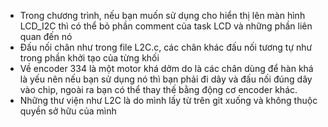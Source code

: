 - Trong chương trình, nếu bạn muốn sử dụng cho hiển thị lên màn hình LCD_I2C thì có thể bỏ phần comment của task LCD và những phần liên quan đến nó 
- Đấu nối chân như trong file L2C.c, các chân khác đấu nối tương tự như trong phần khởi tạo của từng khối
- Về encoder 334 là một motor khá dởm do là các chân dùng để hàn khá là yếu nên nếu bạn sử dụng nó thì bạn phải đi dây và đấu nối đúng dây vào chip, ngoài ra bạn có thể thay thế bằng động cơ encoder khác.
- Những thư viện như L2C là do mình lấy từ trên git xuống và không thuộc quyền sở hữu của mình
    
